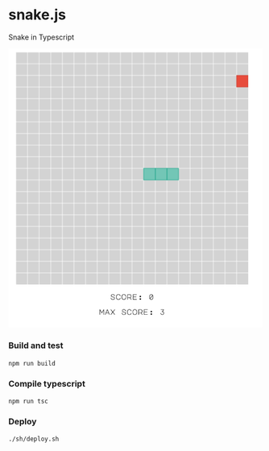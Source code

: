 # snake.js

Snake in Typescript

![Screenshot](static/screenshot.png)

### Build and test

```
npm run build
```

### Compile typescript

```
npm run tsc
```

### Deploy

```
./sh/deploy.sh
```

